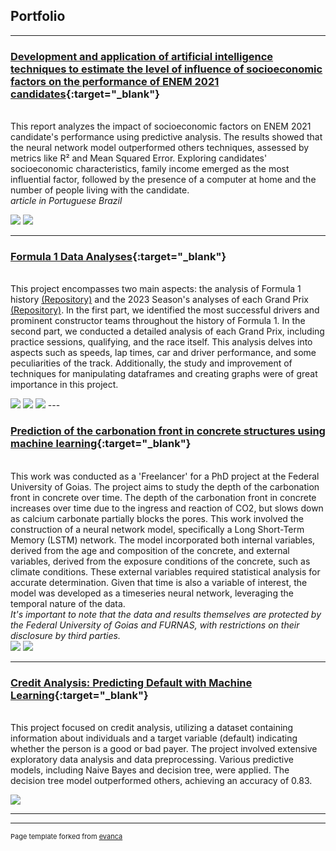 ## Portfolio

---

### [Development and application of artificial intelligence techniques to estimate the level of influence of socioeconomic factors on the performance of ENEM 2021 candidates](https://github.com/jefersonmglh/analise_enem_projeto_semantix/){:target="_blank"}
<br> This report analyzes the impact of socioeconomic factors on ENEM 2021 candidate's performance using predictive analysis. The results showed that the neural network model outperformed others techniques, assessed by metrics like R² and Mean Squared Error. Exploring candidates' socioeconomic characteristics, family income emerged as the most influential factor, followed by the presence of a computer at home and the number of people living with the candidate.<br>
*article in Portuguese Brazil* <br>

<img src="https://github.com/jefersonmglh/analise_enem_projeto_semantix/blob/main/pics/metricas.png?raw=true"/>
<img src="https://github.com/jefersonmglh/analise_enem_projeto_semantix/blob/main/pics/q024_box.png?raw=true"/>

---

### [Formula 1 Data Analyses](https://github.com/jefersonmglh/Formula-1_historial_analysis){:target="_blank"}
<br>This project encompasses two main aspects: the analysis of Formula 1 history [(Repository)](https://github.com/jefersonmglh/Formula-1_historial_analysis) and the 2023 Season's analyses of each Grand Prix [(Repository)](https://github.com/jefersonmglh/Formula-1_2023_season_analyses). In the first part, we identified the most successful drivers and prominent constructor teams throughout the history of Formula 1. In the second part, we conducted a detailed analysis of each Grand Prix, including practice sessions, qualifying, and the race itself. This analysis delves into aspects such as speeds, lap times, car and driver performance, and some peculiarities of the track. Additionally, the study and improvement of techniques for manipulating dataframes and creating graphs were of great importance in this project. <br>

<img src="images/f1_hist/startvsfinish.png?raw=true"/>
<img src="images/f1_race/f1_racepace.png?raw=true"/>
<img src="images/f1_race/fuel_corr.png?raw=true"/>
---

### [Prediction of the carbonation front in concrete structures using machine learning](https://github.com/jefersonmglh/analise_enem_projeto_semantix/){:target="_blank"}
<br>This work was conducted as a 'Freelancer' for a PhD project at the Federal University of Goias. The project aims to study the depth of the carbonation front in concrete over time. The depth of the carbonation front in concrete increases over time due to the ingress and reaction of CO2, but slows down as calcium carbonate partially blocks the pores. This work involved the construction of a neural network model, specifically a Long Short-Term Memory (LSTM) network. The model incorporated both internal variables, derived from the age and composition of the concrete, and external variables, derived from the exposure conditions of the concrete, such as climate conditions. These external variables required statistical analysis for accurate determination. Given that time is also a variable of interest, the model was developed as a timeseries neural network, leveraging the temporal nature of the data.<br>
*It's important to note that the data and results themselves are protected by the Federal University of Goias and FURNAS, with restrictions on their disclosure by third parties.*
<br>
<img src="images/frent_carbo/concret.png?raw=true"/>
<img src="images/frent_carbo/Diagrama em branco.jpeg?raw=true"/>

---
### [Credit Analysis: Predicting Default with Machine Learning](https://github.com/jefersonmglh/analise-credito){:target="_blank"}
<br>This project focused on credit analysis, utilizing a dataset containing information about individuals and a target variable (default) indicating whether the person is a good or bad payer. The project involved extensive exploratory data analysis and data preprocessing. Various predictive models, including Naive Bayes and decision tree, were applied. The decision tree model outperformed others, achieving an accuracy of 0.83.
<br>

<img src="images/credit_anal/tree.png?raw=true"/>


---
<!-- ### Other relevant projects

- [Project 1 Title](http://example.com/)
- [Project 2 Title](http://example.com/)
- [Project 3 Title](http://example.com/)
- [Project 4 Title](http://example.com/)
- [Project 5 Title](http://example.com/)

---

 -->


---
<p style="font-size:11px">Page template forked from <a href="https://github.com/evanca/quick-portfolio">evanca</a></p>
<!-- Remove above link if you don't want to attibute -->

